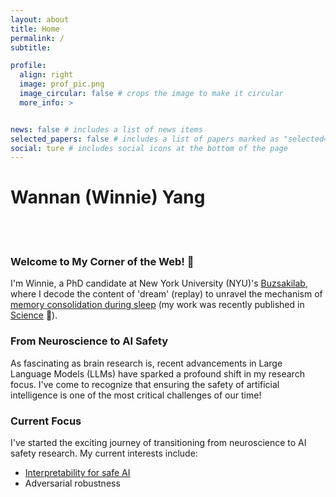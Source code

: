```yaml
---
layout: about
title: Home
permalink: /
subtitle: 

profile:
  align: right
  image: prof_pic.png
  image_circular: false # crops the image to make it circular
  more_info: >


news: false # includes a list of news items
selected_papers: false # includes a list of papers marked as "selected={true}"
social: ture # includes social icons at the bottom of the page
---
```

# Wannan (Winnie) Yang
\
&nbsp;

###  Welcome to My Corner of the Web! 👋

I'm Winnie, a PhD candidate at New York University (NYU)'s [Buzsakilab](https://buzsakilab.com/wp/publications/),
where I decode the content of 'dream' (replay) to unravel the mechanism of
[memory consolidation during sleep](https://winnieyangwannan.github.io/RippleTagging/) (my work was recently published in
[Science](https://www.science.org/doi/10.1126/science.adk8261) 🥳).

### From Neuroscience to AI Safety
As fascinating as brain research is, recent advancements in Large Language Models (LLMs) have sparked a profound shift in
my research focus. I've come to recognize that ensuring the safety of artificial intelligence is one of the most critical
challenges of our time!
 

### Current Focus
I've started the exciting journey of transitioning from neuroscience to AI safety research. My current interests include:

- [Interpretability for safe AI](https://winnieyangwannan.github.io/LLM_Deception/) 
- Adversarial robustness


